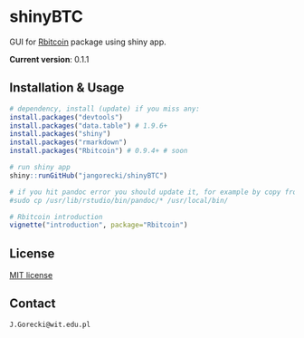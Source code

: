 # shinyBTC

GUI for [Rbitcoin](https://github.com/jangorecki/Rbitcoin) package using shiny app.

**Current version**: 0.1.1

## Installation & Usage

```R
# dependency, install (update) if you miss any:
install.packages("devtools")
install.packages("data.table") # 1.9.6+
install.packages("shiny")
install.packages("rmarkdown")
install.packages("Rbitcoin") # 0.9.4+ # soon

# run shiny app
shiny::runGitHub("jangorecki/shinyBTC")

# if you hit pandoc error you should update it, for example by copy from RStudio:
#sudo cp /usr/lib/rstudio/bin/pandoc/* /usr/local/bin/

# Rbitcoin introduction
vignette("introduction", package="Rbitcoin")
```

## License

[MIT license](http://opensource.org/licenses/MIT)

## Contact

`J.Gorecki@wit.edu.pl`
